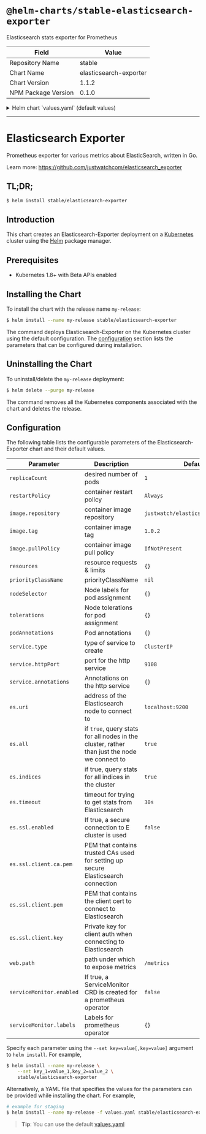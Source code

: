 # `@helm-charts/stable-elasticsearch-exporter`

Elasticsearch stats exporter for Prometheus

| Field               | Value                  |
| ------------------- | ---------------------- |
| Repository Name     | stable                 |
| Chart Name          | elasticsearch-exporter |
| Chart Version       | 1.1.2                  |
| NPM Package Version | 0.1.0                  |

<details>

<summary>Helm chart `values.yaml` (default values)</summary>

```yaml
## number of exporter instances
##
replicaCount: 1

## restart policy for all containers
##
restartPolicy: Always

image:
  repository: justwatch/elasticsearch_exporter
  tag: 1.0.2
  pullPolicy: IfNotPresent

resources:
  {}
  # requests:
  #   cpu: 100m
  #   memory: 128Mi
  # limits:
  #   cpu: 100m
  #   memory: 128Mi

priorityClassName: ''

nodeSelector: {}

tolerations: {}

podAnnotations: {}

service:
  type: ClusterIP
  httpPort: 9108
  annotations: {}

es:
  ## Address (host and port) of the Elasticsearch node we should connect to.
  ## This could be a local node (localhost:9200, for instance), or the address
  ## of a remote Elasticsearch server. When basic auth is needed,
  ## specify as: <proto>://<user>:<password>@<host>:<port>. e.g., http://admin:pass@localhost:9200.
  ##
  uri: localhost:9200

  ## If true, query stats for all nodes in the cluster, rather than just the
  ## node we connect to.
  ##
  all: true

  ## If true, query stats for all indices in the cluster.
  ##
  indices: true

  ## Timeout for trying to get stats from Elasticsearch. (ex: 20s)
  ##
  timeout: 30s

  ssl:
    ## If true, a secure connection to ES cluster is used (requires SSL certs below)
    ##
    enabled: false

    ca:
      ## PEM that contains trusted CAs used for setting up secure Elasticsearch connection
      ##
      # pem:

    client:
      ## PEM that contains the client cert to connect to Elasticsearch.
      ##
      # pem:
      ## Private key for client auth when connecting to Elasticsearch
      ##
      # key:

web:
  ## Path under which to expose metrics.
  ##
  path: /metrics

serviceMonitor:
  ## If true, a ServiceMonitor CRD is created for a prometheus operator
  ## https://github.com/coreos/prometheus-operator
  ##
  enabled: false
  labels: {}
```

</details>

---

# Elasticsearch Exporter

Prometheus exporter for various metrics about ElasticSearch, written in Go.

Learn more: https://github.com/justwatchcom/elasticsearch_exporter

## TL;DR;

```bash
$ helm install stable/elasticsearch-exporter
```

## Introduction

This chart creates an Elasticsearch-Exporter deployment on a [Kubernetes](http://kubernetes.io)
cluster using the [Helm](https://helm.sh) package manager.

## Prerequisites

- Kubernetes 1.8+ with Beta APIs enabled

## Installing the Chart

To install the chart with the release name `my-release`:

```bash
$ helm install --name my-release stable/elasticsearch-exporter
```

The command deploys Elasticsearch-Exporter on the Kubernetes cluster using the default configuration. The [configuration](#configuration) section lists the parameters that can be configured during installation.

## Uninstalling the Chart

To uninstall/delete the `my-release` deployment:

```bash
$ helm delete --purge my-release
```

The command removes all the Kubernetes components associated with the chart and deletes the release.

## Configuration

The following table lists the configurable parameters of the Elasticsearch-Exporter chart and their default values.

| Parameter                | Description                                                                                  | Default                            |
| ------------------------ | -------------------------------------------------------------------------------------------- | ---------------------------------- |
| `replicaCount`           | desired number of pods                                                                       | `1`                                |
| `restartPolicy`          | container restart policy                                                                     | `Always`                           |
| `image.repository`       | container image repository                                                                   | `justwatch/elasticsearch_exporter` |
| `image.tag`              | container image tag                                                                          | `1.0.2`                            |
| `image.pullPolicy`       | container image pull policy                                                                  | `IfNotPresent`                     |
| `resources`              | resource requests & limits                                                                   | `{}`                               |
| `priorityClassName`      | priorityClassName                                                                            | `nil`                              |
| `nodeSelector`           | Node labels for pod assignment                                                               | `{}`                               |
| `tolerations`            | Node tolerations for pod assignment                                                          | `{}`                               |
| `podAnnotations`         | Pod annotations                                                                              | `{}`                               |
| `service.type`           | type of service to create                                                                    | `ClusterIP`                        |
| `service.httpPort`       | port for the http service                                                                    | `9108`                             |
| `service.annotations`    | Annotations on the http service                                                              | `{}`                               |
| `es.uri`                 | address of the Elasticsearch node to connect to                                              | `localhost:9200`                   |
| `es.all`                 | if `true`, query stats for all nodes in the cluster, rather than just the node we connect to | `true`                             |
| `es.indices`             | if true, query stats for all indices in the cluster                                          | `true`                             |
| `es.timeout`             | timeout for trying to get stats from Elasticsearch                                           | `30s`                              |
| `es.ssl.enabled`         | If true, a secure connection to E cluster is used                                            | `false`                            |
| `es.ssl.client.ca.pem`   | PEM that contains trusted CAs used for setting up secure Elasticsearch connection            |
| `es.ssl.client.pem`      | PEM that contains the client cert to connect to Elasticsearch                                |
| `es.ssl.client.key`      | Private key for client auth when connecting to Elasticsearch                                 |
| `web.path`               | path under which to expose metrics                                                           | `/metrics`                         |
| `serviceMonitor.enabled` | If true, a ServiceMonitor CRD is created for a prometheus operator                           | `false`                            |
| `serviceMonitor.labels`  | Labels for prometheus operator                                                               | `{}`                               |

Specify each parameter using the `--set key=value[,key=value]` argument to `helm install`. For example,

```bash
$ helm install --name my-release \
    --set key_1=value_1,key_2=value_2 \
    stable/elasticsearch-exporter
```

Alternatively, a YAML file that specifies the values for the parameters can be provided while installing the chart. For example,

```bash
# example for staging
$ helm install --name my-release -f values.yaml stable/elasticsearch-exporter
```

> **Tip**: You can use the default [values.yaml](values.yaml)
